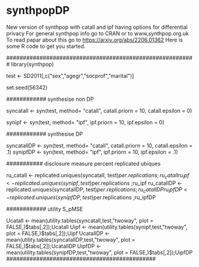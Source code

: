# synthpopDP
New version of synthpop with catall and ipf having options for differential privacy
For general synthpop info go to CRAN or to www,synthpop.org.uk
To read papar about this go to https://arxiv.org/abs/2206.01362
Here is some R code to get you started.


#########################################################
library(synthpop)

test <- SD2011[,c("sex","agegr","socprof","marital")]

set.seed(56342)

############ synthesise non DP

syncatall <- syn(test, method= "catall", catall.priorn = 10, catall.epsilon = 0)

synipf <- syn(test, method= "ipf", ipf.priorn = 10, ipf.epsilon = 0)

############ synthesise  DP

syncatallDP <- syn(test, method= "catall", catall.priorn = 10, catall.epsilon = .1)
synipfDP <- syn(test, method= "ipf", ipf.priorn = 10, ipf.epsilon = .1)

########### disclosure measure percent replicated ubiques

ru_catall <- replicated.uniques(syncatall, test)$per.replications ;ru_catall
ru_ipf <- replicated.uniques(synipf, test)$per.replications ;ru_ipf
ru_catallDP <- replicated.uniques(syncatallDP, test)$per.replications ;ru_catallDP
ru_ipfDP <- replicated.uniques(synipfDP, test)$per.replications ;ru_ipfDP

############ utility S_pMSE

Ucatall <- mean(utility.tables(syncatall,test,"twoway",  plot = FALSE,)$tabs[,2]);Ucatall
Uipf <- mean(utility.tables(synipf,test,"twoway",  plot = FALSE,)$tabs[,2]);Uipf
UcatallDP <- mean(utility.tables(syncatallDP,test,"twoway",  plot = FALSE,)$tabs[,2]);UcatallDP
UipfDP <- mean(utility.tables(synipfDP,test,"twoway",  plot = FALSE,)$tabs[,2]);UipfDP
#############################################
